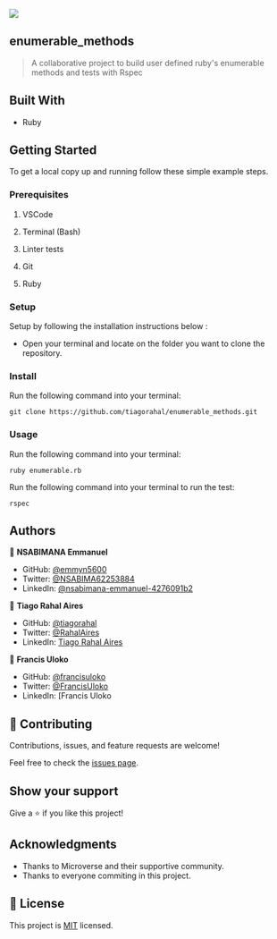 
![](https://img.shields.io/badge/Microverse-blueviolet)

## enumerable_methods

> A collaborative project to build user defined ruby's enumerable methods and tests with Rspec



## Built With

- Ruby

## Getting Started

To get a local copy up and running follow these simple example steps.

### Prerequisites

1. VSCode

2. Terminal (Bash)

3. Linter tests

4. Git

5. Ruby

### Setup

Setup by  following the installation instructions below :
* Open your terminal and locate on the folder you want to clone the repository.

### Install

Run the following command into your terminal:

```console
git clone https://github.com/tiagorahal/enumerable_methods.git
```

### Usage

Run the following command into your terminal:

```console
ruby enumerable.rb
```

Run the following command into your terminal to run the test:

```console
rspec
```

## Authors

👤 **NSABIMANA Emmanuel**

- GitHub: [@emmyn5600](https://github.com/Emmyn5600)
- Twitter: [@NSABIMA62253884](https://twitter.com/NSABIMA62253884)
- LinkedIn: [@nsabimana-emmanuel-4276091b2](https://www.linkedin.com/in/nsabimana-emmanuel-4276091b2/)

👤 **Tiago Rahal Aires**

- GitHub: [@tiagorahal](https://github.com/tiagorahal)
- Twitter: [@RahalAires](https://twitter.com/RahalAires)
- LinkedIn: [Tiago Rahal Aires](https://linkedin.com/tiagorahal)

👤 **Francis Uloko**

- GitHub: [@francisuloko](https://github.com/francisuloko)
- Twitter: [@FrancisUloko](https://twitter.com/FrancisUloko)
- LinkedIn: [Francis Uloko

## 🤝 Contributing

Contributions, issues, and feature requests are welcome!

Feel free to check the [issues page](https://github.com/tiagorahal/enumerable_methods/issues).

## Show your support

Give a ⭐️ if you like this project!

## Acknowledgments

- Thanks to Microverse and their supportive community.
- Thanks to everyone commiting in this project.

## 📝 License

This project is [MIT](./MIT.md) licensed.

